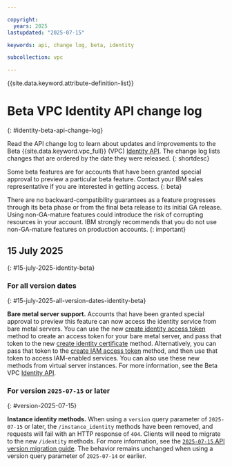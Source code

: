 ```yaml
---

copyright:
  years: 2025
lastupdated: "2025-07-15"

keywords: api, change log, beta, identity

subcollection: vpc

---
```


{{site.data.keyword.attribute-definition-list}}

# Beta VPC Identity API change log
{: #identity-beta-api-change-log}

Read the API change log to learn about updates and improvements to the Beta {{site.data.keyword.vpc_full}} (VPC) [Identity API](/apidocs/vpc-identity-beta). The change log lists changes that are ordered by the date they were released.
{: shortdesc}

Some beta features are for accounts that have been granted special approval to preview a particular beta feature. Contact your IBM sales representative if you are interested in getting access.
{: beta}

There are no backward-compatibility guarantees as a feature progresses through its beta phase or from the final beta release to its initial GA release. Using non-GA-mature features could introduce the risk of corrupting resources in your account. IBM strongly recommends that you do not use non-GA-mature features on production accounts.
{: important}

## 15 July 2025
{: #15-july-2025-identity-beta}

### For all version dates
{: #15-july-2025-all-version-dates-identity-beta}

**Bare metal server support.** Accounts that have been granted special approval to preview this feature can now access the identity service from bare metal servers. You can use the new [create identity access token](/apidocs/vpc-identity-beta#create-access-token) method to create an access token for your bare metal server, and pass that token to the new [create identity certificate](/apidocs/vpc-identity-beta#create-identity-certificate) method. Alternatively, you can pass that token to the [create IAM access token](/apidocs/vpc-identity-beta#create-iam-token) method, and then use that token to access IAM-enabled services. You can also use these new methods from virtual server instances. For more information, see the Beta VPC [Identity API](/apidocs/vpc-identity-beta).

### For version `2025-07-15` or later
{: #version-2025-07-15}

**Instance identity methods.** When using a `version` query parameter of `2025-07-15` or later, the `/instance_identity` methods have been removed, and requests will fail with an HTTP response of `404`. Clients will need to migrate to the new `/identity` methods. For more information, see the [`2025-07-15` API version migration guide](/docs/vpc?topic=vpc-2025-07-15-migration-metadata-identity). The behavior remains unchanged when using a version query parameter of `2025-07-14` or earlier.

